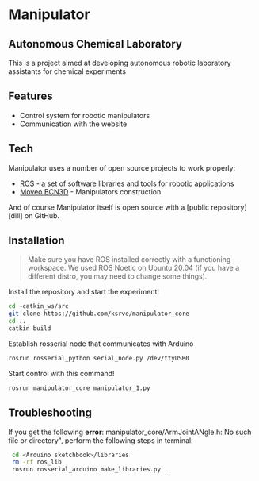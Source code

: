 # Manipulator
## Autonomous Chemical Laboratory

This is a project aimed at developing autonomous robotic laboratory assistants for chemical experiments

## Features

- Control system for robotic manipulators
- Communication with the website


## Tech

Manipulator uses a number of open source projects to work properly:

- [ROS](https://www.ros.org/) - a set of software libraries and tools for robotic applications
- [Moveo BCN3D](https://github.com/BCN3D/BCN3D-Moveo) - Manipulators construction

And of course Manipulator itself is open source with a [public repository][dill]
 on GitHub.

## Installation

> Make sure you have ROS installed correctly with a functioning workspace.
> We used ROS Noetic on Ubuntu 20.04 (if you have a different distro, you may need to change some things).

Install the repository and start the experiment!

```sh
cd ~catkin_ws/src
git clone https://github.com/ksrve/manipulator_core
cd ..
catkin build
```

Establish rosserial node that communicates with Arduino
```sh
rosrun rosserial_python serial_node.py /dev/ttyUSB0 
```

Start control with this command!
```sh
rosrun manipulator_core manipulator_1.py 
```


## Troubleshooting
If you get the following __error__: 
manipulator_core/ArmJointANgle.h: No such file or directory", perform the following steps in terminal:

```sh
 cd <Arduino sketchbook>/libraries
 rm -rf ros_lib 
 rosrun rosserial_arduino make_libraries.py .
 ```
